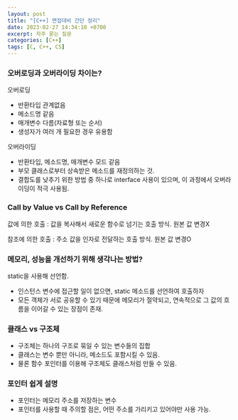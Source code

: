 ```yaml
---
layout: post
title: "[C++] 면접대비 간단 정리"
date: 2023-02-27 14:34:10 +0700
excerpt: 자주 묻는 질문
categories: [C++]
tags: [C, C++, CS]
---
```


### 오버로딩과 오버라이딩 차이는?

오버로딩

- 반환타입 관계없음
- 메소드명 같음
- 매개변수 다름(자료형 또는 순서)
- 생성자가 여러 개 필요한 경우 유용함

오버라이딩

- 반환타입, 메소드명, 매개변수 모드 같음
- 부모 클래스로부터 상속받은 메소드를 재정의하는 것.
- 결합도를 낮추기 위한 방법 중 하나로 interface 사용이 있으며, 이 과정에서 오버라이딩이 적극 사용됨.

### **Call by Value vs Call by Reference**

값에 의한 호출 : 값을 복사해서 새로운 함수로 넘기는 호출 방식. 원본 값 변경X

참조에 의한 호출 : 주소 값을 인자로 전달하는 호출 방식. 원본 값 변경O

### 메모리, 성능을 개선하기 위해 생각나는 방법?

static을 사용해 선언함.

- 인스턴스 변수에 접근할 일이 없으면, static 메소드를 선언하여 호출하자
- 모든 객체가 서로 공유할 수 있기 때문에 메모리가 절약되고, 연속적으로 그 값의 흐름을 이어갈 수 있는 장점이 존재.

### 클래스 vs 구조체

- 구조체는 하나의 구조로 묶일 수 있는 변수들의 집합
- 클래스는 변수 뿐만 아니라, 메소드도 포함시킬 수 있음.
- 물론 함수 포인터를 이용해 구조체도 클래스처럼 만들 수 있음.

### 포인터 쉽게 설명

- 포인터는 메모리 주소를 저장하는 변수
- 포인터를 사용할 때 주의할 점은, 어떤 주소를 가리키고 있어야만 사용 가능.

